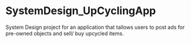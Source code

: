 # SystemDesign_UpCyclingApp
System Design project for an application that tallows users to post ads for pre-owned objects and sell/ buy upcycled items.

